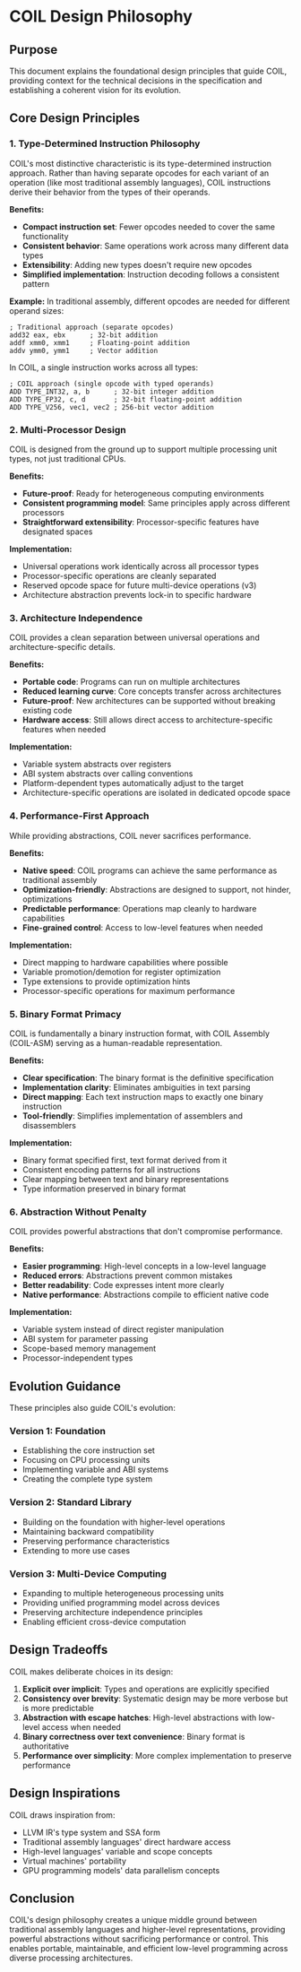 # COIL Design Philosophy

## Purpose

This document explains the foundational design principles that guide COIL, providing context for the technical decisions in the specification and establishing a coherent vision for its evolution.

## Core Design Principles

### 1. Type-Determined Instruction Philosophy

COIL's most distinctive characteristic is its type-determined instruction approach. Rather than having separate opcodes for each variant of an operation (like most traditional assembly languages), COIL instructions derive their behavior from the types of their operands.

**Benefits:**
- **Compact instruction set**: Fewer opcodes needed to cover the same functionality
- **Consistent behavior**: Same operations work across many different data types
- **Extensibility**: Adding new types doesn't require new opcodes
- **Simplified implementation**: Instruction decoding follows a consistent pattern

**Example:**
In traditional assembly, different opcodes are needed for different operand sizes:
```
; Traditional approach (separate opcodes)
add32 eax, ebx      ; 32-bit addition
addf xmm0, xmm1     ; Floating-point addition
addv ymm0, ymm1     ; Vector addition
```

In COIL, a single instruction works across all types:
```
; COIL approach (single opcode with typed operands)
ADD TYPE_INT32, a, b      ; 32-bit integer addition
ADD TYPE_FP32, c, d       ; 32-bit floating-point addition
ADD TYPE_V256, vec1, vec2 ; 256-bit vector addition
```

### 2. Multi-Processor Design

COIL is designed from the ground up to support multiple processing unit types, not just traditional CPUs.

**Benefits:**
- **Future-proof**: Ready for heterogeneous computing environments
- **Consistent programming model**: Same principles apply across different processors
- **Straightforward extensibility**: Processor-specific features have designated spaces

**Implementation:**
- Universal operations work identically across all processor types
- Processor-specific operations are cleanly separated
- Reserved opcode space for future multi-device operations (v3)
- Architecture abstraction prevents lock-in to specific hardware

### 3. Architecture Independence

COIL provides a clean separation between universal operations and architecture-specific details.

**Benefits:**
- **Portable code**: Programs can run on multiple architectures
- **Reduced learning curve**: Core concepts transfer across architectures
- **Future-proof**: New architectures can be supported without breaking existing code
- **Hardware access**: Still allows direct access to architecture-specific features when needed

**Implementation:**
- Variable system abstracts over registers
- ABI system abstracts over calling conventions
- Platform-dependent types automatically adjust to the target
- Architecture-specific operations are isolated in dedicated opcode space

### 4. Performance-First Approach

While providing abstractions, COIL never sacrifices performance.

**Benefits:**
- **Native speed**: COIL programs can achieve the same performance as traditional assembly
- **Optimization-friendly**: Abstractions are designed to support, not hinder, optimizations
- **Predictable performance**: Operations map cleanly to hardware capabilities
- **Fine-grained control**: Access to low-level features when needed

**Implementation:**
- Direct mapping to hardware capabilities where possible
- Variable promotion/demotion for register optimization
- Type extensions to provide optimization hints
- Processor-specific operations for maximum performance

### 5. Binary Format Primacy

COIL is fundamentally a binary instruction format, with COIL Assembly (COIL-ASM) serving as a human-readable representation.

**Benefits:**
- **Clear specification**: The binary format is the definitive specification
- **Implementation clarity**: Eliminates ambiguities in text parsing
- **Direct mapping**: Each text instruction maps to exactly one binary instruction
- **Tool-friendly**: Simplifies implementation of assemblers and disassemblers

**Implementation:**
- Binary format specified first, text format derived from it
- Consistent encoding patterns for all instructions
- Clear mapping between text and binary representations
- Type information preserved in binary format

### 6. Abstraction Without Penalty

COIL provides powerful abstractions that don't compromise performance.

**Benefits:**
- **Easier programming**: High-level concepts in a low-level language
- **Reduced errors**: Abstractions prevent common mistakes
- **Better readability**: Code expresses intent more clearly
- **Native performance**: Abstractions compile to efficient native code

**Implementation:**
- Variable system instead of direct register manipulation
- ABI system for parameter passing
- Scope-based memory management
- Processor-independent types

## Evolution Guidance

These principles also guide COIL's evolution:

### Version 1: Foundation
- Establishing the core instruction set
- Focusing on CPU processing units
- Implementing variable and ABI systems
- Creating the complete type system

### Version 2: Standard Library
- Building on the foundation with higher-level operations
- Maintaining backward compatibility
- Preserving performance characteristics
- Extending to more use cases

### Version 3: Multi-Device Computing
- Expanding to multiple heterogeneous processing units
- Providing unified programming model across devices
- Preserving architecture independence principles
- Enabling efficient cross-device computation

## Design Tradeoffs

COIL makes deliberate choices in its design:

1. **Explicit over implicit**: Types and operations are explicitly specified
2. **Consistency over brevity**: Systematic design may be more verbose but is more predictable
3. **Abstraction with escape hatches**: High-level abstractions with low-level access when needed
4. **Binary correctness over text convenience**: Binary format is authoritative
5. **Performance over simplicity**: More complex implementation to preserve performance

## Design Inspirations

COIL draws inspiration from:
- LLVM IR's type system and SSA form
- Traditional assembly languages' direct hardware access
- High-level languages' variable and scope concepts
- Virtual machines' portability
- GPU programming models' data parallelism concepts

## Conclusion

COIL's design philosophy creates a unique middle ground between traditional assembly languages and higher-level representations, providing powerful abstractions without sacrificing performance or control. This enables portable, maintainable, and efficient low-level programming across diverse processing architectures.
